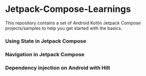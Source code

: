 # Jetpack-Compose-Learnings
This repository contains a set of Android Kotlin Jetpack Compose projects/samples to help you get started with the basics.
### Using State in Jetpack Compose
### Navigation in Jetpack Compose
### Dependency injection on Android with Hilt
